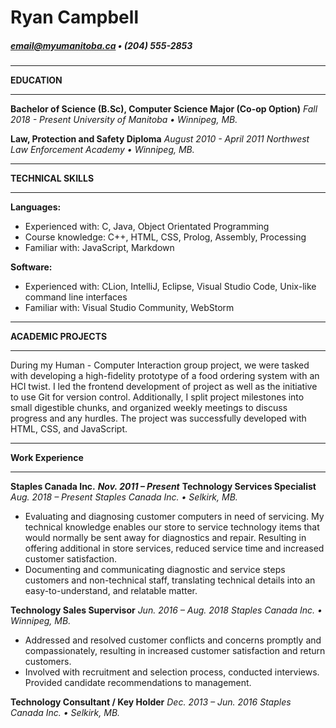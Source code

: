 # Ryan Campbell
##### email@myumanitoba.ca • (204) 555-2853

---

**EDUCATION**

---

**Bachelor of Science (B.Sc), Computer Science Major (Co-op Option)**				          _Fall 2018 - Present_
_University of Manitoba • Winnipeg, MB._

**Law, Protection and Safety Diploma** 						             _August 2010 - April 2011_
_Northwest Law Enforcement Academy • Winnipeg, MB._

---

**TECHNICAL SKILLS**

---

**Languages:**
 - Experienced with: 	C, Java, Object Orientated Programming
 - Course knowledge:	C++, HTML, CSS, Prolog, Assembly, Processing
 - Familiar with:		JavaScript, Markdown

**Software:**
 - Experienced with:	CLion, IntelliJ, Eclipse, Visual Studio Code, Unix-like command line interfaces
 - Familiar with:		Visual Studio Community, WebStorm

---

**ACADEMIC PROJECTS**

---
During my Human - Computer Interaction group project, we were tasked with developing a high-fidelity prototype of a food ordering system with an HCI twist. I led the frontend development of project as well as the initiative to use Git for version control. Additionally, I split project milestones into small digestible chunks, and organized weekly meetings to discuss progress and any hurdles. The project was successfully developed with HTML, CSS, and JavaScript.


---

**Work Experience**

---


**Staples Canada Inc.** 									          	      _**Nov. 2011 – Present**_
**Technology Services Specialist**								_Aug. 2018 – Present_
_Staples Canada Inc. • Selkirk, MB._
 - Evaluating and diagnosing customer computers in need of servicing. My technical knowledge enables our store to service technology items that would normally be sent away for diagnostics and repair. Resulting in offering additional in store services, reduced service time and increased customer satisfaction.
 - Documenting and communicating diagnostic and service steps customers and non-technical staff, translating technical details into an easy-to-understand, and relatable matter.

**Technology Sales Supervisor**									_Jun. 2016 – Aug. 2018_
_Staples Canada Inc. • Winnipeg, MB._
  - Addressed and resolved customer conflicts and concerns promptly and compassionately, resulting in increased customer satisfaction and return customers.
  - Involved with recruitment and selection process, conducted interviews. Provided candidate recommendations to management.

**Technology Consultant / Key Holder**								_Dec. 2013 – Jun. 2016_
_Staples Canada Inc. • Selkirk, MB._
